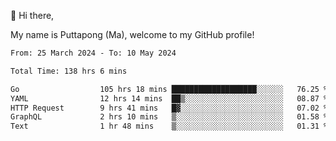 👋 Hi there,

My name is Puttapong (Ma), welcome to my GitHub profile!

<!--START_SECTION:waka-->

```txt
From: 25 March 2024 - To: 10 May 2024

Total Time: 138 hrs 6 mins

Go                  105 hrs 18 mins ███████████████████░░░░░░   76.25 %
YAML                12 hrs 14 mins  ██▒░░░░░░░░░░░░░░░░░░░░░░   08.87 %
HTTP Request        9 hrs 41 mins   █▓░░░░░░░░░░░░░░░░░░░░░░░   07.02 %
GraphQL             2 hrs 10 mins   ▒░░░░░░░░░░░░░░░░░░░░░░░░   01.58 %
Text                1 hr 48 mins    ▒░░░░░░░░░░░░░░░░░░░░░░░░   01.31 %
```

<!--END_SECTION:waka-->
